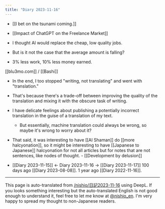 ```yaml
---
title: "Diary 2023-11-16"
---
```


- [[I bet on the tsunami coming.]]

- [[Impact of ChatGPT on the Freelance Market]]
- I thought AI would replace the cheap, low quality jobs.
- But is it not the case that the average amount is falling?
- 3% less work, 10% less money earned.

[[blu3mo.com]] / [[Bashi]]
- In the end, I too stopped "writing, not translating" and went with "translation."
- That's because there's a trade-off between improving the quality of the translation and mixing it with the obscure task of writing.
- I have delicate feelings about publishing a potentially incorrect translation in the guise of a translation of my text.
    - But essentially, machine translation could always be wrong, so maybe it's wrong to worry about it?
- That said, it was interesting to have [[AI Shaman]] do [[more halcyonation]], so it might be interesting to have [[Japanese to Japanese]] halcyonation for not all articles but for notes that are not sentences, like nodes of thought.
        - [[Development by delusion]]

- [[Diary 2023-11-15]] ← Diary 2023-11-16 → [[Diary 2023-11-17]]
100 days ago [[Diary 2023-08-08]].
1 year ago [[Diary 2022-11-16]].
---
This page is auto-translated from [/nishio/日記2023-11-16](https://scrapbox.io/nishio/日記2023-11-16) using DeepL. If you looks something interesting but the auto-translated English is not good enough to understand it, feel free to let me know at [@nishio_en](https://twitter.com/nishio_en). I'm very happy to spread my thought to non-Japanese readers.
